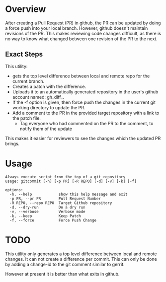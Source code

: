 # Overview
After creating a Pull Request (PR) in github, the PR can be updated by doing a force push into your local branch. However, github doesn't maintain revisions of the PR. This makes reviewing code changes difficult, as there is no way to know what changed between one revision of the PR to the next.

## Exact Steps
This utility:
* gets the top level difference between local and remote repo for the current branch.
* Creates a patch with the difference.
* Uploads it to an automatically generated repository in the user's github account named: gh_diff_<username>.
* If the -f option is given, then force push the changes in the current git working directory to update the PR.
* Add a comment to the PR in the provided target repository with a link to the patch file.
   * Tag everyone who had commented on the PR to the comment, to notify them of the update

This makes it easier for reviewers to see the changes which the updated PR brings.

# Usage
```
Always execute script from the top of a git repository
usage: gitcommit [-h] [-p PR] [-R REPO] [-d] [-v] [-k] [-f]

options:
  -h, --help            show this help message and exit
  -p PR, --pr PR        Pull Request Number
  -R REPO, --repo REPO  Target Github repository
  -d, --dry-run         Do a dry run
  -v, --verbose         Verbose mode
  -k, --keep            Keep Patch
  -f, --force           Force Push Change
  ```


# TODO
This utility only generates a top level difference between local and remote changes.
It can not create a difference per commit. This can only be done by adding a change-id to the git comment similar to gerrit.

However at present it is better than what exits in github.
